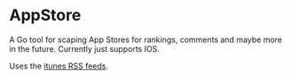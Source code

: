 # AppStore

A Go tool for scaping App Stores for rankings, comments and maybe more in the future. Currently just supports IOS.

Uses the [itunes RSS feeds](https://rss.itunes.apple.com/en-us).